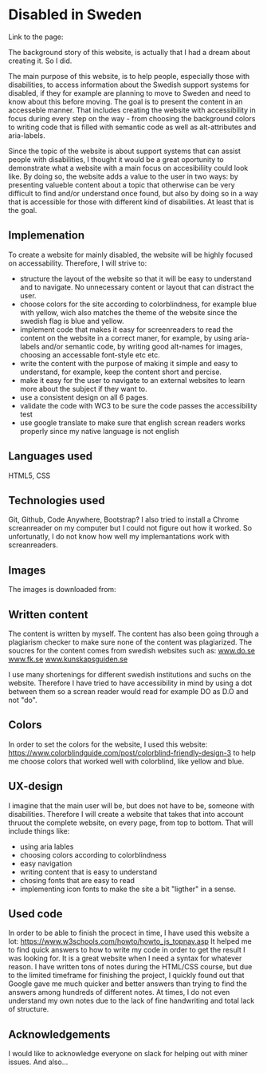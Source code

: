# Disabled in Sweden
Link to the page:

The background story of this website, is actually that I had a dream about creating it. So I did.

The main purpose of this website, is to help people, especially those with disabilities, to access information about the Swedish support systems for disabled, if they for example are planning to move to Sweden and need to know about this before moving. The goal is to present the content in an accesseble manner. That includes creating the website with accessibility in focus during every step on the way - from choosing the background colors to writing code that is filled with semantic code as well as alt-attributes and aria-labels.

Since the topic of the website is about support systems that can assist people with disabilities, I thought it would be a great oportunity to demonstrate what a website with a main focus on accesibiliity could look like. By doing so, the website adds a value to the user in two ways: by presenting valueble content about a topic that otherwise can be very difficult to find and/or understand once found, but also by doing so in a way that is accessible for those with different kind of disabilities. At least that is the goal.



## Implemenation

To create a website for mainly disabled, the website will be highly focused on accessability. Therefore, I will strive to:

* structure the layout of the website so that it will be easy to understand and to navigate. No unnecessary content or layout that can distract the user.
* choose colors for the site according to colorblindness, for example blue with yellow, wich also matches the theme of the website since the swedish flag is blue and yellow.
* implement code that makes it easy for screenreaders to read the content on the website in a correct maner, for example, by using aria-labels and/or semantic code, by writing good alt-names for images, choosing an accessable font-style etc etc.
* write the content with the purpose of making it simple and easy to understand, for example, keep the content short and percise. 
* make it easy for the user to navigate to an external websites to learn more about the subject if they want to.
* use a consistent design on all 6 pages.
* validate the code with WC3 to be sure the code passes the accessibility test 
* use google translate to make sure that english screan readers works properly since my native language is not english

## Languages used
HTML5, CSS


## Technologies used
Git, Github, Code Anywhere, Bootstrap? 
I also tried to install a Chrome screanreader on my computer but I could not figure out how it worked. So unfortunatly, I do not know how well my implemantations work with screanreaders.

## Images
The images is downloaded from: 

## Written content
The content is written by myself. The content has also been going through a plagiarism checker to make sure none of the content was plagiarized. 
The soucres for the content comes from swedish websites such as: 
www.do.se
www.fk.se
www.kunskapsguiden.se

I use many shortenings for different swedish institutions and suchs on the website. Therefore I have tried to have accessibility in mind by using a dot between them so a screan reader would read for example DO as D.O and not "do".

## Colors
In order to set the colors for the website, I used this website: https://www.colorblindguide.com/post/colorblind-friendly-design-3 to help me choose colors that worked well with colorblind, like yellow and blue.


## UX-design
I imagine that the main user will be, but does not have to be, someone with disabilities. Therefore I will create a website that takes that into account thruout the complete website, on every page, from top to bottom. That will include things like: 

* using aria lables
* choosing colors according to colorblindness
* easy navigation
* writing content that is easy to understand
* chosing fonts that are easy to read
* implementing icon fonts to make the site a bit "ligther" in a sense.  

## Used code
In order to be able to finish the procect in time, I have used this website a lot:
https://www.w3schools.com/howto/howto_js_topnav.asp
It helped me to find quick answers to how to write my code in order to get the result I was looking for. It is a great website when I need a syntax for whatever reason. 
I have written tons of notes during the HTML/CSS course, but due to the limited timeframe for finishing the project, I quickly found out that Google gave me much quicker and better answers than trying to find the answers among hundreds of different notes. At times, I do not even understand my own notes due to the lack of fine handwriting and total lack of structure.

## Acknowledgements
I would like to acknowledge everyone on slack for helping out with miner issues. And also...
